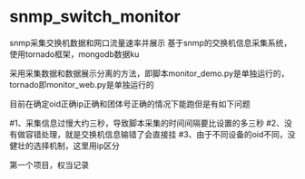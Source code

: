 # snmp_switch_monitor
snmp采集交换机数据和网口流量速率并展示
基于snmp的交换机信息采集系统，使用tornado框架，mongodb数据ku

采用采集数据和数据展示分离的方法，即脚本monitor_demo.py是单独运行的，tornado即monitor_web.py是单独运行的

目前在确定oid正确ip正确和团体号正确的情况下能跑但是有如下问题

#1、采集信息过慢大约三秒，导致脚本采集的时间间隔要比设置的多三秒
#2、没有做容错处理，就是交换机信息输错了会直接挂
#3、由于不同设备的oid不同，没健壮的选择机制，这里用ip区分

第一个项目，权当记录
